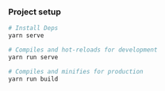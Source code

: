 ### Project setup

```sh
# Install Deps
yarn serve

# Compiles and hot-reloads for development
yarn run serve

# Compiles and minifies for production
yarn run build
```
